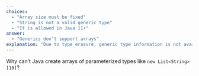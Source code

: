 ```yaml
---
choices:
  - "Array size must be fixed"
  - "String is not a valid generic type"
  - "It is allowed in Java 11+"
answer:
  - "Generics don’t support arrays"
explanation: "Due to type erasure, generic type information is not available at runtime, making arrays of parameterized types unsafe."
---
```


Why can’t Java create arrays of parameterized types like `new List<String>[10]`?
